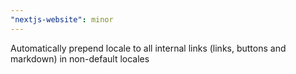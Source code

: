 ```yaml
---
"nextjs-website": minor
---
```


Automatically prepend locale to all internal links (links, buttons and markdown) in non-default locales
